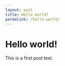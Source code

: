```yaml
---
layout: post
title: Hello world!
permalink: /hello-world/
---
```

# Hello world!

This is a first post test.
